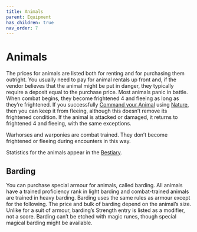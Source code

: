 ```yaml
---
title: Animals
parent: Equipment
has_children: true
nav_order: 7
---
```


# Animals
The prices for animals are listed both for renting and for purchasing them outright. You usually need to pay for animal rentals up front and, if the vendor believes that the animal might be put in danger, they typically require a deposit equal to the purchase price. Most animals panic in battle. When combat begins, they become frightened 4 and fleeing as long as they’re frightened. If you successfully [Command your Animal]() using [Nature](https://stormchaserroleplaying.com/stormchaserRPG/Skills/Nature/), then you can keep it from fleeing, although this doesn’t remove its frightened condition. If the animal is attacked or damaged, it returns to frightened 4 and fleeing, with the same exceptions.

Warhorses and warponies are combat trained. They don’t become frightened or fleeing during encounters in this way.

Statistics for the animals appear in the [Bestiary](https://stormchaserroleplaying.com/stormchaserRPG/Bestiary/).

## Barding
You can purchase special armour for animals, called barding. All animals have a trained proficiency rank in light barding and combat-trained animals are trained in heavy barding. Barding uses the same rules as armour except for the following. The price and bulk of barding depend on the animal’s size. Unlike for a suit of armour, barding’s Strength entry is listed as a modifier, not a score. Barding can’t be etched with magic runes, though special magical barding might be available.

